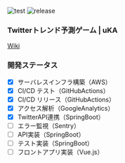 ![test](https://github.com/uehr/uKA/workflows/test/badge.svg)
![release](https://github.com/uehr/uKA/workflows/release/badge.svg)

### Twitterトレンド予測ゲーム | uKA
[Wiki](https://github.com/uehr/uKA/wiki)

### 開発ステータス
- [x] サーバレスインフラ構築（AWS）
- [x] CI/CD テスト（GitHubActions）
- [x] CI/CD リリース（GitHubActions）
- [x] アクセス解析（GoogleAnalytics）
- [x] TwitterAPI連携（SpringBoot）
- [ ] エラー監視（Sentry）
- [ ] API実装（SpringBoot）
- [ ] テスト実装（SpringBoot）
- [ ] フロントアプリ実装（Vue.js）